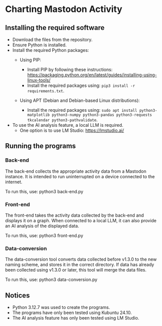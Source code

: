 # Charting Mastodon Activity

## Installing the required software
- Download the files from the repository.
- Ensure Python is installed.
- Install the required Python packages:
    - Using PIP:
        - Install PIP by following these instructions: https://packaging.python.org/en/latest/guides/installing-using-linux-tools/
        - Install the required packages using: `pip3 install -r requirements.txt`.

    - Using APT (Debian and Debian-based Linux distributions):
        - Install the required packages using: `sudo apt install python3-matplotlib python3-numpy python3-pandas python3-requests tkcalendar python3-pathvalidate`.
- To use the AI analysis feature, a local LLM is required.
    - One option is to use LM Studio: https://lmstudio.ai/

## Running the programs

### Back-end
The back-end collects the appropriate activity data from a Mastodon instance. It is intended to run uninterrupted on a device connected to the internet.

To run this, use: python3 back-end.py

### Front-end
The front-end takes the activity data collected by the back-end and displays it on a graph. When connected to a local LLM, it can also provide an AI analysis of the displayed data.

To run this, use: python3 front-end.py

### Data-conversion
The data-conversion tool converts data collected before v1.3.0 to the new naming scheme, and stores it in the correct directory. If data has already been collected using v1.3.0 or later, this tool will merge the data files.

To run this, use: python3 data-conversion.py

## Notices

- Python 3.12.7 was used to create the programs.
- The programs have only been tested using Kubuntu 24.10.
- The AI analysis feature has only been tested using LM Studio.
